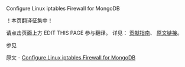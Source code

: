  Configure Linux iptables Firewall for MongoDB

 ！本页翻译征集中！

请点击页面上方 EDIT THIS PAGE 参与翻译。
详见：
[贡献指南]( https://github.com/JinMuInfo/MongoDB-Manual-zh/blob/master/CONTRIBUTING.md )、
[原文链接](  https://docs.mongodb.com/manual/tutorial/configure-linux-iptables-firewall/  )。

 参见

原文 - [Configure Linux iptables Firewall for MongoDB]( https://docs.mongodb.com/manual/tutorial/configure-linux-iptables-firewall/ )

